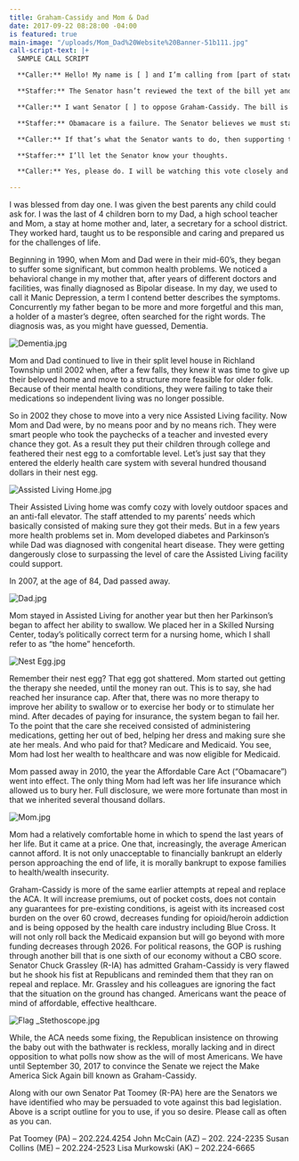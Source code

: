 ```yaml
---
title: Graham-Cassidy and Mom & Dad
date: 2017-09-22 08:28:00 -04:00
is featured: true
main-image: "/uploads/Mom_Dad%20Website%20Banner-51b111.jpg"
call-script-text: |+
  SAMPLE CALL SCRIPT

  **Caller:** Hello! My name is [ ] and I’m calling from [part of state]. Can you tell me how Senator [ ] will vote on the Graham-Cassidy health care bill if it comes up for a vote?

  **Staffer:** The Senator hasn’t reviewed the text of the bill yet and hasn’t taken a position on it. There is no vote scheduled on that bill though.

  **Caller:** I want Senator [ ] to oppose Graham-Cassidy. The bill is just like other TrumpCare bills in that it destroys Medicaid as we know it by turning Medicaid into a capped system. This hurts children with disabilities, seniors, and even victims of natural disasters like Harvey and Irma. It also takes away funding to help people afford health insurance through the marketplace, and it hurts states that have expanded Medicaid.

  **Staffer:** Obamacare is a failure. The Senator believes we must stabilize the market and lower premiums.

  **Caller:** If that’s what the Senator wants to do, then supporting the bipartisan, transparent process that Senators Alexander and Murray are leading through regular order would be a better option than supporting the Graham-Cassidy bill. I expect Senator [ ] to respect regular order and reject the Graham-Cassidy bill if it comes to a vote.

  **Staffer:** I’ll let the Senator know your thoughts.

  **Caller:** Yes, please do. I will be watching this vote closely and I expect Senator [ ] to oppose. Please take down my contact information so you can let me know what Senator [ ] decides to do.

---
```


I was blessed from day one.  I was given the best parents any child could ask for.  I was the last of 4 children born to my Dad, a high school teacher and Mom, a stay at home mother and, later, a secretary for a school district.  They worked hard, taught us to be responsible and caring and prepared us for the challenges of life.

Beginning in 1990, when Mom and Dad were in their mid-60’s, they began to suffer some significant, but common health problems. We noticed a behavioral change in my mother that, after years of different doctors and facilities, was finally diagnosed as Bipolar disease.  In my day, we used to call it Manic Depression, a term I contend better describes the symptoms.  Concurrently my father began to be more and more forgetful and this man, a holder of a master’s degree, often searched for the right words.  The diagnosis was, as you might have guessed, Dementia.

![Dementia.jpg](/uploads/Dementia.jpg)

Mom and Dad continued to live in their split level house in Richland Township until 2002 when, after a few falls, they knew it was time to give up their beloved home and move to a structure more feasible for older folk.  Because of their mental health conditions, they were failing to take their medications so independent living was no longer possible.

So in 2002 they chose to move into a very nice Assisted Living facility.  Now Mom and Dad were, by no means poor and by no means rich.  They were smart people who took the paychecks of a teacher and invested every chance they got.  As a result they put their children through college and feathered their nest egg to a comfortable level.  Let’s just say that they entered the elderly health care system with several hundred thousand dollars in their nest egg.

![Assisted Living Home.jpg](/uploads/Assisted%20Living%20Home.jpg)

Their Assisted Living home was comfy cozy with lovely outdoor spaces and an anti-fall elevator.  The staff attended to my parents’ needs which basically consisted of making sure they got their meds.  But in a few years more health problems set in.  Mom developed diabetes and Parkinson’s while Dad was diagnosed with congenital heart disease.  They were getting dangerously close to surpassing the level of care the Assisted Living facility could support.

In 2007, at the age of 84, Dad passed away.  

![Dad.jpg](/uploads/Dad.jpg)

Mom stayed in Assisted Living for another year but then her Parkinson’s began to affect her ability to swallow.  We placed her in a Skilled Nursing Center, today’s politically correct term for a nursing home, which I shall refer to as “the home” henceforth.

![Nest Egg.jpg](/uploads/Nest%20Egg.jpg)

Remember their nest egg?  That egg got shattered.  Mom started out getting the therapy she needed, until the money ran out.  This is to say, she had reached her insurance cap.  After that, there was no more therapy to improve her ability to swallow or to exercise her body or to stimulate her mind.
After decades of paying for insurance, the system began to fail her.  To the point that the care she received consisted of administering medications, getting her out of bed, helping her dress and making sure she ate her meals.  And who paid for that?  Medicare and Medicaid. You see, Mom had lost her wealth to healthcare and was now eligible for Medicaid.

Mom passed away in 2010, the year the Affordable Care Act (“Obamacare”) went into effect.  The only thing Mom had left was her life insurance which allowed us to bury her.  Full disclosure, we were more fortunate than most in that we inherited several thousand dollars.

![Mom.jpg](/uploads/Mom.jpg)

Mom had a relatively comfortable home in which to spend the last years of her life.  But it came at a price.  One that, increasingly, the average American cannot afford.  It is not only unacceptable to financially bankrupt an elderly person approaching the end of life, it is morally bankrupt to expose families to health/wealth insecurity.

Graham-Cassidy is more of the same earlier attempts at repeal and replace the ACA.   It will increase premiums, out of pocket costs, does not contain any guarantees for pre-existing conditions, is ageist with its increased cost burden on the over 60 crowd, decreases funding for opioid/heroin  addiction and is being opposed by the health care industry including Blue Cross. It will not only roll back the Medicaid expansion but will go beyond with more funding decreases through 2026.  For political reasons, the GOP is rushing through another bill that is one sixth of our economy without a CBO score.  Senator Chuck Grassley (R-IA) has admitted Graham-Cassidy is very flawed but he shook his fist at Republicans and reminded them that they ran on repeal and replace.  Mr. Grassley and his colleagues are ignoring the fact that the situation on the ground has changed.  Americans want the peace of mind of affordable, effective healthcare.

![Flag _Stethoscope.jpg](/uploads/Flag%20_Stethoscope.jpg)

 While, the ACA needs some fixing, the Republican insistence on throwing the baby out with the bathwater is reckless, morally lacking and in direct opposition to what polls now show as the will of most Americans.  We have until September 30, 2017 to convince the Senate we reject the Make America Sick Again bill known as Graham-Cassidy.

Along with our own Senator Pat Toomey (R-PA) here are the Senators we have identified who may be persuaded to vote against this bad legislation.  Above is a script outline for you to use, if you so desire.  Please call as often as you can.

Pat Toomey (PA) – 202.224.4254
John McCain (AZ) – 202. 224-2235
Susan Collins (ME) – 202.224-2523
Lisa Murkowski (AK) – 202.224-6665